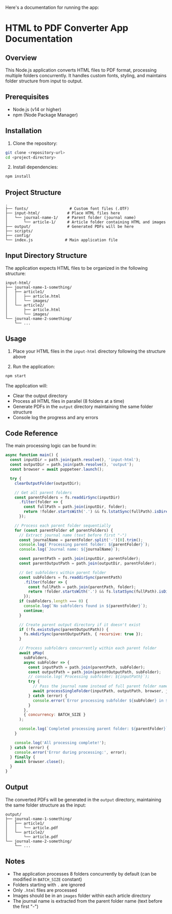 Here's a documentation for running the app:

# HTML to PDF Converter App Documentation

## Overview

This Node.js application converts HTML files to PDF format, processing multiple folders concurrently. It handles custom fonts, styling, and maintains folder structure from input to output.

## Prerequisites

- Node.js (v14 or higher)
- npm (Node Package Manager)

## Installation

1. Clone the repository:

```bash
git clone <repository-url>
cd <project-directory>
```

2. Install dependencies:

```bash
npm install
```

## Project Structure

```
.
├── fonts/                  # Custom font files (.OTF)
├── input-html/            # Place HTML files here
│   └── journal-name-1/    # Parent folder (journal name)
│       └── article-1/     # Article folder containing HTML and images
├── output/                # Generated PDFs will be here
├── scripts/              
├── config/               
└── index.js              # Main application file
```

## Input Directory Structure

The application expects HTML files to be organized in the following structure:

```
input-html/
├── journal-name-1-something/
│   ├── article1/
│   │   ├── article.html
│   │   └── images/
│   └── article2/
│       ├── article.html
│       └── images/
└── journal-name-2-something/
    └── ...
```

## Usage

1. Place your HTML files in the `input-html` directory following the structure above

2. Run the application:

```bash
npm start
```

The application will:

- Clear the output directory
- Process all HTML files in parallel (8 folders at a time)
- Generate PDFs in the `output` directory maintaining the same folder structure
- Console log the progress and any errors

## Code Reference

The main processing logic can be found in:

```125:193:index.js
async function main() {
  const inputDir = path.join(path.resolve(), 'input-html');
  const outputDir = path.join(path.resolve(), 'output');
  const browser = await puppeteer.launch();

  try {
    clearOutputFolder(outputDir);

    // Get all parent folders
    const parentFolders = fs.readdirSync(inputDir)
      .filter(folder => {
        const fullPath = path.join(inputDir, folder);
        return !folder.startsWith('.') && fs.lstatSync(fullPath).isDirectory();
      });

    // Process each parent folder sequentially
    for (const parentFolder of parentFolders) {
      // Extract journal name (text before first "-")
      const journalName = parentFolder.split('-')[0].trim();
      console.log(`Processing parent folder: ${parentFolder}`);
      console.log(`Journal name: ${journalName}`);

      const parentPath = path.join(inputDir, parentFolder);
      const parentOutputPath = path.join(outputDir, parentFolder);

      // Get subfolders within parent folder
      const subFolders = fs.readdirSync(parentPath)
        .filter(folder => {
          const fullPath = path.join(parentPath, folder);
          return !folder.startsWith('.') && fs.lstatSync(fullPath).isDirectory();
        });
      if (subFolders.length === 0) {
        console.log(`No subfolders found in ${parentFolder}`);
        continue;
      }

      // Create parent output directory if it doesn't exist
      if (!fs.existsSync(parentOutputPath)) {
        fs.mkdirSync(parentOutputPath, { recursive: true });
      }

      // Process subfolders concurrently within each parent folder
      await pMap(
        subFolders,
        async subFolder => {
          const inputPath = path.join(parentPath, subFolder);
          const outputPath = path.join(parentOutputPath, subFolder);
          // console.log(`Processing subfolder: ${inputPath}`);
          try {
            // Pass the journal name instead of full parent folder name
            await processSingleFolder(inputPath, outputPath, browser, journalName);
          } catch (error) {
            console.error(`Error processing subfolder ${subFolder} in ${parentFolder}:`, error);
          }
        },
        { concurrency: BATCH_SIZE }
      );

      console.log(`Completed processing parent folder: ${parentFolder}`);
    }

    console.log('All processing complete!');
  } catch (error) {
    console.error('Error during processing:', error);
  } finally {
    await browser.close();
  }
}
```

## Output

The converted PDFs will be generated in the `output` directory, maintaining the same folder structure as the input:

```
output/
├── journal-name-1-something/
│   ├── article1/
│   │   └── article.pdf
│   └── article2/
│       └── article.pdf
└── journal-name-2-something/
    └── ...
```

## Notes

- The application processes 8 folders concurrently by default (can be modified in `BATCH_SIZE` constant)
- Folders starting with `.` are ignored
- Only `.html` files are processed
- Images should be in an `images` folder within each article directory
- The journal name is extracted from the parent folder name (text before the first "-")
